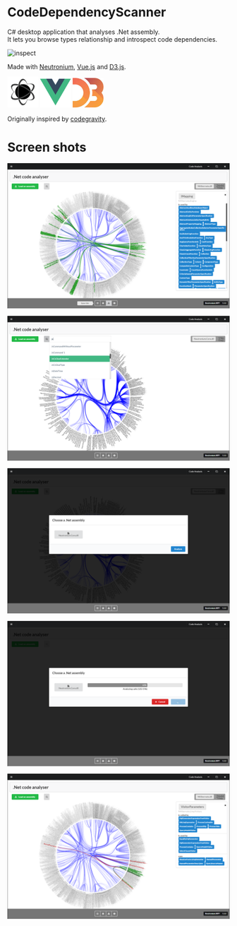 CodeDependencyScanner
====================

C# desktop application that analyses .Net assembly.<br>
It lets you browse types relationship and introspect code dependencies.<br>

![inspect](./images/scanner.gif)


Made with [Neutronium](https://github.com/NeutroniumCore/Neutronium), [Vue.js](https://vuejs.org) and [D3.js](https://d3js.org).
<p>
    <img width="70"src="./logo/Neutronium.png">
    <img width="70"src="./logo/Vue.png">
    <img width="70"src="./logo/D3.jpg">
</p>

Originally inspired by [codegravity](https://github.com/fgreinacher/codegravity).<br>


# Screen shots

![inspect](./images/I1.png)

![inspect](./images/I5.png)

![inspect](./images/I4.png)

![inspect](./images/I6.png)

![inspect](./images/I3.png)
